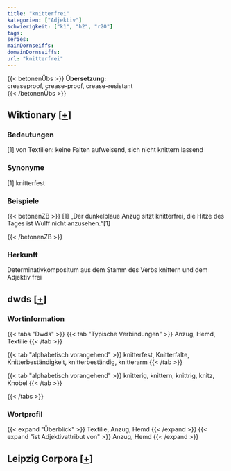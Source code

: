 ```yaml
---
title: "knitterfrei"
kategorien: ["Adjektiv"]
schwierigkeit: ["k1", "h2", "r20"]
tags:
series:
mainDornseiffs:
domainDornseiffs:
url: "knitterfrei"
---
```


{{< betonenÜbs >}}
**Übersetzung:**  
creaseproof, crease-proof, crease-resistant  
{{< /betonenÜbs >}}

## Wiktionary [[+](https://de.wiktionary.org/wiki/knitterfrei)]

### Bedeutungen
[1] von Textilien: keine Falten aufweisend, sich nicht knittern lassend  

### Synonyme
[1] knitterfest  

### Beispiele
{{< betonenZB >}}
[1] „Der dunkelblaue Anzug sitzt knitterfrei, die Hitze des Tages ist Wulff nicht anzusehen.“[1]  

{{< /betonenZB >}}
### Herkunft
Determinativkompositum aus dem Stamm des Verbs knittern und dem Adjektiv frei  



## dwds [[+](https://www.dwds.de/wb/knitterfrei)]

### Wortinformation
{{< tabs "Dwds" >}}
{{< tab "Typische Verbindungen" >}}
Anzug, Hemd, Textilie
{{< /tab >}}

{{< tab "alphabetisch vorangehend" >}}
knitterfest, Knitterfalte, Knitterbeständigkeit, knitterbeständig, knitterarm
{{< /tab >}}

{{< tab "alphabetisch vorangehend" >}}
knitterig, knittern, knittrig, knitz, Knobel
{{< /tab >}}

{{< /tabs >}}

### Wortprofil
{{< expand "Überblick" >}} Textilie, Anzug, Hemd {{< /expand >}}
{{< expand "ist Adjektivattribut von" >}} Anzug, Hemd {{< /expand >}}

## Leipzig Corpora [[+](https://corpora.uni-leipzig.de/en/res?word=knitterfrei&corpusId=deu_newscrawl-public_2018)]


